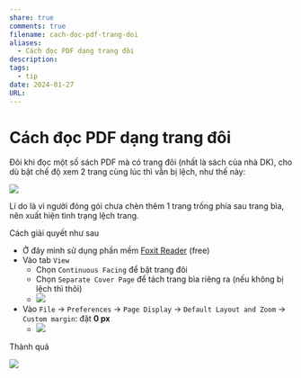```yaml
---
share: true
comments: true
filename: cach-doc-pdf-trang-doi
aliases:
  - Cách đọc PDF dạng trang đôi
description: 
tags:
  - tip
date: 2024-01-27
URL:
---
```

# Cách đọc PDF dạng trang đôi
Đôi khi đọc một số sách PDF mà có trang đôi (nhất là sách của nhà DK), cho dù bật chế độ xem 2 trang cùng lúc thì vẫn bị lệch, như thế này:

![](https://i.imgur.com/WGCsIEc.png)

Lí do là vì người đóng gói chưa chèn thêm 1 trang trống phía sau trang bìa, nên xuất hiện tình trạng lệch trang.

Cách giải quyết như sau

- Ở đây mình sử dụng phần mềm [Foxit Reader](https://www.foxit.com/downloads/#Foxit-Reader/) (free)
- Vào tab `View`
	- Chọn `Continuous Facing` để bật trang đôi
	- Chọn `Separate Cover Page` để tách trang bìa riêng ra (nếu không bị lệch thì thôi)
	- ![](https://i.imgur.com/DzByW0s.png)
- Vào `File` → `Preferences` → `Page Display` → `Default Layout and Zoom` → `Custom margin`: đặt **0 px**
	- ![](https://i.imgur.com/303xmMx.png)


Thành quả

![](https://i.imgur.com/ujKkgTJ.png)

